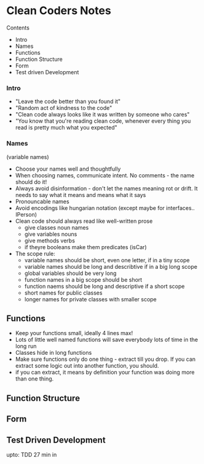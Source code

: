 # Clean Coders Notes

Contents
- Intro
- Names
- Functions
- Function Structure
- Form
- Test driven Development


### Intro
- "Leave the code better than you found it" 
- "Random act of kindness to the code"
- "Clean code always looks like it was written by someone who cares"
- "You know that you're reading clean code, whenever every thing you read is pretty much what you expected"

### Names
(variable names)
- Choose your names well and thoughtfully
- When choosing names, communicate intent. No comments - the name should do it!
- Always avoid disinformation - don't let the names meaning rot or drift. It needs to say what it means and means what it says
- Pronouncable names
- Avoid encodings like hungarian notation (except maybe for interfaces.. IPerson)
- Clean code should always read like well-written prose 
    - give classes noun names
    - give variables nouns
    - give methods verbs 
    - if theyre booleans make them predicates (isCar)
- The scope rule:
    - variable names should be short, even one letter, if in a tiny scope
    - variable names should be long and describtive if in a big long scope
    - global variables should be very long
    - function names in a big scope should be short
    - function naems should be long and descriptive if a short scope 
    - short names for public classes
    - longer names for private classes with smaller scope


## Functions
- Keep your functions small, ideally 4 lines max! 
- Lots of little well named functions will save everybody lots of time in the long run
- Classes hide in long functions
- Make sure functions only do one thing - extract till you drop. If you can extract some logic out into another function, you should.
- if you can extract, it means by definition your function was doing more than one thing.


## Function Structure



## Form 


## Test Driven Development
upto: 
TDD 27 min in